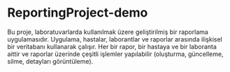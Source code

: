 # ReportingProject-demo
 Bu proje, laboratuvarlarda kullanılmak üzere geliştirilmiş bir raporlama uygulamasıdır. Uygulama, hastalar, laborantlar ve raporlar arasında ilişkisel bir veritabanı kullanarak çalışır. Her bir rapor, bir hastaya ve bir laboranta aittir ve raporlar üzerinde çeşitli işlemler yapılabilir (oluşturma, güncelleme, silme, detayları görüntüleme).
